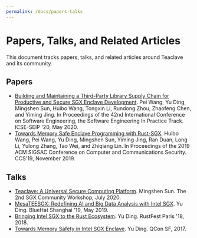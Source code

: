 ```yaml
---
permalink: /docs/papers-talks
---
```


# Papers, Talks, and Related Articles

This document tracks papers, talks, and related articles around Teaclave and its
community.

## Papers

- [Building and Maintaining a Third-Party Library Supply Chain for Productive and Secure SGX Enclave Development](https://arxiv.org/abs/2005.04367).
  Pei Wang, Yu Ding, Mingshen Sun, Huibo Wang, Tongxin Li, Rundong Zhou, Zhaofeng Chen, and Yiming Jing.
  In Proceedings of the 42nd International Conference on Software Engineering, the Software Engineering In Practice Track.
  ICSE-SEIP '20, May 2020.
- [Towards Memory Safe Enclave Programming with Rust-SGX](https://dingelish.com/ccs19.pdf).
  Huibo Wang, Pei Wang, Yu Ding, Mingshen Sun, Yiming Jing, Ran Duan, Long Li, Yulong Zhang, Tao Wei, and Zhiqiang Lin.
  In Proceedings of the 2019 ACM SIGSAC Conference on Computer and Communications Security.
  CCS'19, November 2019.

## Talks

- [Teaclave: A Universal Secure Computing Platform](https://mssun.me/assets/teaclave-2nd-sgx-community-workshop.pdf).
  Mingshen Sun.
  The 2nd SGX Community Workshop, July 2020.
- [MesaTEESGX: Redefining AI and Big Data Analysis with Intel SGX](https://query.prod.cms.rt.microsoft.com/cms/api/am/binary/RE37dMs).
  Yu Ding.
  BlueHat Shanghai '19, May 2019.
- [Bringing Intel SGX to the Rust Ecosystem](https://paris.rustfest.eu/sessions/mesalock-sgx).
  Yu Ding.
  RustFest Paris '18, 2018.
- [Towards Memory Safety in Intel SGX Enclave](https://www.infoq.com/presentations/intel-sgx-enclave/).
  Yu Ding.
  QCon SF, 2017.
